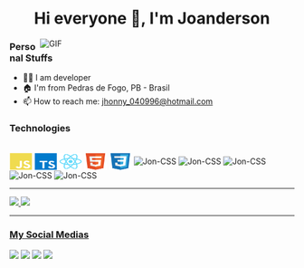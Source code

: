 <h1 align = "center"> Hi everyone 👋, I'm Joanderson</h1>

<img align="right" alt="GIF" width="450px" src="https://media.giphy.com/media/836HiJc7pgzy8iNXCn/giphy.gif" />

<h3> Personal Stuffs </h3>

- 🧑‍💻 I am developer
- 🏠 I'm from Pedras de Fogo, PB - Brasil
- 📫 How to reach me: jhonny_040996@hotmail.com

<h3> Technologies </h3>

<div style="display: inline_block"><br>
  <img align="center" alt="Jon-Js" height="30" width="40" src="https://raw.githubusercontent.com/devicons/devicon/master/icons/javascript/javascript-plain.svg">
  <img align="center" alt="Jon-Ts" height="30" width="40" src="https://raw.githubusercontent.com/devicons/devicon/master/icons/typescript/typescript-plain.svg">
  <img align="center" alt="Jon-React" height="30" width="40" src="https://raw.githubusercontent.com/devicons/devicon/master/icons/react/react-original.svg">
  <img align="center" alt="Jon-HTML" height="30" width="40" src="https://raw.githubusercontent.com/devicons/devicon/master/icons/html5/html5-original.svg">
  <img align="center" alt="Jon-CSS" height="30" width="40" src="https://raw.githubusercontent.com/devicons/devicon/master/icons/css3/css3-original.svg">
  <img align="center" alt="Jon-CSS" height="30" width="40" src="https://cdn.jsdelivr.net/gh/devicons/devicon/icons/sass/sass-original.svg">
    <img align="center" alt="Jon-CSS" height="30" width="40" src="https://cdn.jsdelivr.net/gh/devicons/devicon/icons/nextjs/nextjs-original.svg">
   <img align="center" alt="Jon-CSS" height="40" width="40" src="https://user-images.githubusercontent.com/77758027/210029739-747a82a8-b0bf-4db9-98aa-7962da71d27f.png">
<img  align="center" alt="Jon-CSS" height="40" width="40" src="https://cdn.jsdelivr.net/gh/devicons/devicon@latest/icons/tailwindcss/tailwindcss-original.svg" />
  <img align="center" alt="Jon-CSS" height="40" width="40" src="https://cdn.jsdelivr.net/gh/devicons/devicon@latest/icons/docker/docker-original.svg" />        
</div>

<hr>
<div>
  <a href="https://github.com/Joanderson337">
  <img height="180em" src="https://github-readme-stats.vercel.app/api?username=joanderson337&show_icons=true&theme=dracula&include_all_commits=true&count_private=true"/>
  <img height="180em" src="https://github-readme-stats.vercel.app/api/top-langs/?username=joanderson337&layout=compact&langs_count=16&theme=dracula"/>
</div>
  
<hr>
  
<h3> My Social Medias</h3>
  
  <div>
<a href="https://api.whatsapp.com/send?phone=5581991431834" target="_blank"><img src="https://img.shields.io/badge/WhatsApp-25D366?style=for-the-badge&logo=whatsapp&logoColor=white" target="_blank"></a>
  <a href="https://www.instagram.com/joanderson1_/" target="_blank"><img src="https://img.shields.io/badge/-Instagram-%23E4405F?style=for-the-badge&logo=instagram&logoColor=white" target="_blank"></a>
  <a href = "mailto:jhonny_040996@hotmail.com"><img src="https://img.shields.io/badge/-Gmail-%23333?style=for-the-badge&logo=gmail&logoColor=white" target="_blank"></a>
  <a href="https://www.linkedin.com/in/joandersonsilva337/" target="_blank"><img src="https://img.shields.io/badge/-LinkedIn-%230077B5?style=for-the-badge&logo=linkedin&logoColor=white" target="_blank"></a> 
  
  
 </div>

